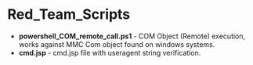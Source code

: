 # Red_Team_Scripts
 * **powershell_COM_remote_call.ps1** - COM Object (Remote) execution, works against MMC Com object found on windows systems.
 * **cmd.jsp** - cmd.jsp file with useragent string verification.
